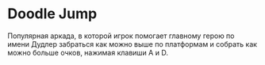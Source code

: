 # Doodle Jump
Популярная аркада, в которой игрок помогает главному герою по имени Дудлер забраться как можно выше по платформам и собрать как можно больше очков, нажимая клавиши A и D.
